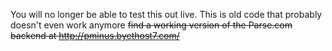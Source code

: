 You will no longer be able to test this out live. This is old code that probably doesn't even work anymore ~~find a working version of the Parse.com backend at http://pminus.byethost7.com/~~


